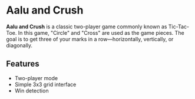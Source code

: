 # Aalu and Crush

**Aalu and Crush** is a classic two-player game commonly known as Tic-Tac-Toe. In this game, "Circle" and "Cross" are used as the game pieces. The goal is to get three of your marks in a row—horizontally, vertically, or diagonally.

## Features

- Two-player mode
- Simple 3x3 grid interface
- Win detection

